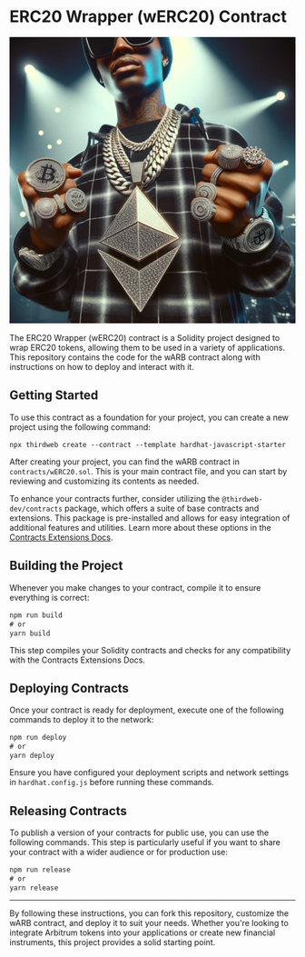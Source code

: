 # ERC20 Wrapper (wERC20) Contract

![](images/ethRapper.png)

The ERC20 Wrapper (wERC20) contract is a Solidity project designed to wrap ERC20 tokens, allowing them to be used in a variety of applications. This repository contains the code for the wARB contract along with instructions on how to deploy and interact with it.

## Getting Started

To use this contract as a foundation for your project, you can create a new project using the following command:

```shell
npx thirdweb create --contract --template hardhat-javascript-starter
```

After creating your project, you can find the wARB contract in `contracts/wERC20.sol`. This is your main contract file, and you can start by reviewing and customizing its contents as needed.

To enhance your contracts further, consider utilizing the `@thirdweb-dev/contracts` package, which offers a suite of base contracts and extensions. This package is pre-installed and allows for easy integration of additional features and utilities. Learn more about these options in the [Contracts Extensions Docs](https://docs.thirdweb.com/contracts).

## Building the Project

Whenever you make changes to your contract, compile it to ensure everything is correct:

```shell
npm run build
# or
yarn build
```

This step compiles your Solidity contracts and checks for any compatibility with the Contracts Extensions Docs.

## Deploying Contracts

Once your contract is ready for deployment, execute one of the following commands to deploy it to the network:

```shell
npm run deploy
# or
yarn deploy
```

Ensure you have configured your deployment scripts and network settings in `hardhat.config.js` before running these commands.

## Releasing Contracts

To publish a version of your contracts for public use, you can use the following commands. This step is particularly useful if you want to share your contract with a wider audience or for production use:

```shell
npm run release
# or
yarn release
```

---

By following these instructions, you can fork this repository, customize the wARB contract, and deploy it to suit your needs. Whether you're looking to integrate Arbitrum tokens into your applications or create new financial instruments, this project provides a solid starting point.
